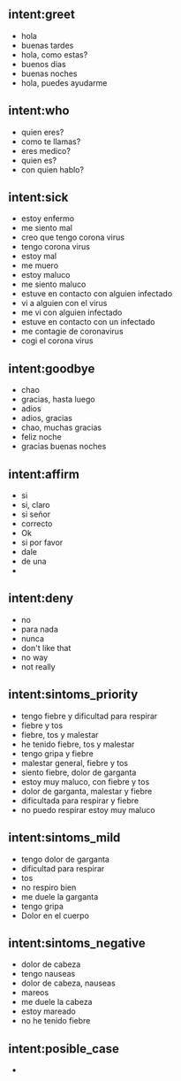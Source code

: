 ## intent:greet
- hola
- buenas tardes
- hola, como estas?
- buenos dias
- buenas noches
- hola, puedes ayudarme

## intent:who
- quien eres?
- como te llamas?
- eres medico?
- quien es?
- con quien hablo?

## intent:sick
- estoy enfermo
- me siento mal
- creo que tengo corona virus
- tengo corona virus
- estoy mal
- me muero
- estoy maluco
- me siento maluco
- estuve en contacto con alguien infectado
- vi a alguien con el virus
- me vi con alguien infectado
- estuve en contacto con un infectado
- me contagie de coronavirus
- cogi el corona virus

## intent:goodbye
- chao
- gracias, hasta luego
- adios
- adios, gracias
- chao, muchas gracias
- feliz noche
- gracias buenas noches

## intent:affirm
- si
- si, claro
- si señor
- correcto
- Ok
- si por favor
- dale 
- de una 
-

## intent:deny
- no
- para nada
- nunca
- don't like that
- no way
- not really

## intent:sintoms_priority
- tengo fiebre y dificultad para respirar
- fiebre y tos
- fiebre, tos y malestar
- he tenido fiebre, tos y malestar
- tengo gripa y fiebre
- malestar general, fiebre y tos
- siento fiebre, dolor de garganta
- estoy muy maluco, con fiebre y tos
- dolor de garganta, malestar y fiebre
- dificultada para respirar y fiebre
- no puedo respirar estoy muy maluco

## intent:sintoms_mild
- tengo dolor de garganta
- dificultad para respirar
- tos
- no respiro bien
- me duele la garganta
- tengo gripa
- Dolor en el cuerpo

## intent:sintoms_negative
- dolor de cabeza
- tengo nauseas
- dolor de cabeza, nauseas
- mareos
- me duele la cabeza
- estoy mareado
- no he tenido fiebre

## intent:posible_case

- 
